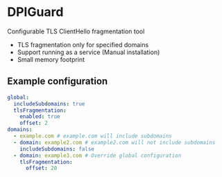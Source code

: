 DPIGuard
========

Configurable TLS ClientHello fragmentation tool



* TLS fragmentation only for specified domains
* Support running as a service (Manual installation)
* Small memory footprint



## Example configuration

```yaml
global:
  includeSubdomains: true
  tlsFragmentation:
    enabled: true
    offset: 2
domains:
  - example.com # example.com will include subdomains
  - domain: example2.com # example2.com will not include subdomains
    includeSubdomains: false
  - domain: example3.com # Override global configuration
    tlsFragmentation:
      offset: 20
```


